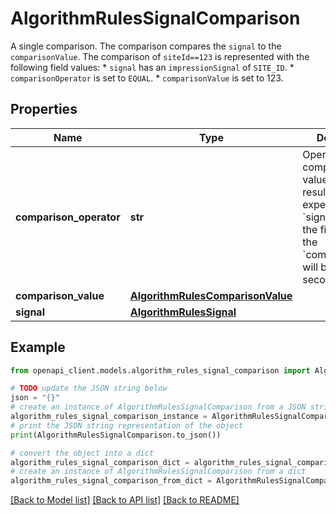 # AlgorithmRulesSignalComparison

A single comparison. The comparison compares the `signal` to the `comparisonValue`. The comparison of `siteId==123` is represented with the following field values: * `signal` has an `impressionSignal` of `SITE_ID`. * `comparisonOperator` is set to `EQUAL`. * `comparisonValue` is set to 123.

## Properties

Name | Type | Description | Notes
------------ | ------------- | ------------- | -------------
**comparison_operator** | **str** | Operator used to compare the two values. In the resulting experession, the &#x60;signal&#x60; will be the first value and the &#x60;comparisonValue will be the second. | [optional] 
**comparison_value** | [**AlgorithmRulesComparisonValue**](AlgorithmRulesComparisonValue.md) |  | [optional] 
**signal** | [**AlgorithmRulesSignal**](AlgorithmRulesSignal.md) |  | [optional] 

## Example

```python
from openapi_client.models.algorithm_rules_signal_comparison import AlgorithmRulesSignalComparison

# TODO update the JSON string below
json = "{}"
# create an instance of AlgorithmRulesSignalComparison from a JSON string
algorithm_rules_signal_comparison_instance = AlgorithmRulesSignalComparison.from_json(json)
# print the JSON string representation of the object
print(AlgorithmRulesSignalComparison.to_json())

# convert the object into a dict
algorithm_rules_signal_comparison_dict = algorithm_rules_signal_comparison_instance.to_dict()
# create an instance of AlgorithmRulesSignalComparison from a dict
algorithm_rules_signal_comparison_from_dict = AlgorithmRulesSignalComparison.from_dict(algorithm_rules_signal_comparison_dict)
```
[[Back to Model list]](../README.md#documentation-for-models) [[Back to API list]](../README.md#documentation-for-api-endpoints) [[Back to README]](../README.md)


